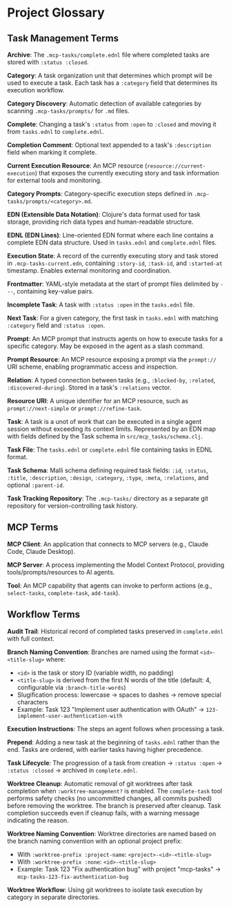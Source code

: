 # Project Glossary

## Task Management Terms

**Archive**: The `.mcp-tasks/complete.ednl` file where completed tasks are stored with `:status :closed`.

**Category**: A task organization unit that determines which prompt will be used to execute a task. Each task has a `:category` field that determines its execution workflow.

**Category Discovery**: Automatic detection of available categories by scanning `.mcp-tasks/prompts/` for `.md` files.

**Complete**: Changing a task's `:status` from `:open` to `:closed` and moving it from `tasks.ednl` to `complete.ednl`.

**Completion Comment**: Optional text appended to a task's `:description` field when marking it complete.

**Current Execution Resource**: An MCP resource (`resource://current-execution`) that exposes the currently executing story and task information for external tools and monitoring.

**Category Prompts**: Category-specific execution steps defined in `.mcp-tasks/prompts/<category>.md`.

**EDN (Extensible Data Notation)**: Clojure's data format used for task storage, providing rich data types and human-readable structure.

**EDNL (EDN Lines)**: Line-oriented EDN format where each line contains a complete EDN data structure. Used in `tasks.ednl` and `complete.ednl` files.

**Execution State**: A record of the currently executing story and task stored in `.mcp-tasks-current.edn`, containing `:story-id`, `:task-id`, and `:started-at` timestamp. Enables external monitoring and coordination.

**Frontmatter**: YAML-style metadata at the start of prompt files delimited by `---`, containing key-value pairs.

**Incomplete Task**: A task with `:status :open` in the `tasks.ednl` file.

**Next Task**: For a given category, the first task in `tasks.ednl` with matching `:category` field and `:status :open`.

**Prompt**: An MCP prompt that instructs agents on how to execute tasks for a specific category.  May be exposed in the agent as a slash command.

**Prompt Resource**: An MCP resource exposing a prompt via the `prompt://` URI scheme, enabling programmatic access and inspection.

**Relation**: A typed connection between tasks (e.g., `:blocked-by`, `:related`, `:discovered-during`). Stored in a task's `:relations` vector.

**Resource URI**: A unique identifier for an MCP resource, such as `prompt://next-simple` or `prompt://refine-task`.

**Task**: A task is a unot of work that can be executed in a single
agent session without exceeding its context limits.  Represented by an
EDN map with fields defined by the Task schema in
`src/mcp_tasks/schema.clj`.

**Task File**: The `tasks.ednl` or `complete.ednl` file containing tasks in EDNL format.

**Task Schema**: Malli schema defining required task fields: `:id`, `:status`, `:title`, `:description`, `:design`, `:category`, `:type`, `:meta`, `:relations`, and optional `:parent-id`.

**Task Tracking Repository**: The `.mcp-tasks/` directory as a separate git repository for version-controlling task history.

## MCP Terms

**MCP Client**: An application that connects to MCP servers (e.g., Claude Code, Claude Desktop).

**MCP Server**: A process implementing the Model Context Protocol, providing tools/prompts/resources to AI agents.

**Tool**: An MCP capability that agents can invoke to perform actions (e.g., `select-tasks`, `complete-task`, `add-task`).

## Workflow Terms

**Audit Trail**: Historical record of completed tasks preserved in `complete.ednl` with full context.

**Branch Naming Convention**: Branches are named using the format `<id>-<title-slug>` where:
- `<id>` is the task or story ID (variable width, no padding)
- `<title-slug>` is derived from the first N words of the title (default: 4, configurable via `:branch-title-words`)
- Slugification process: lowercase → spaces to dashes → remove special characters
- Example: Task 123 "Implement user authentication with OAuth" → `123-implement-user-authentication-with`

**Execution Instructions**: The steps an agent follows when processing a task.

**Prepend**: Adding a new task at the beginning of `tasks.ednl` rather than the end. Tasks are ordered, with earlier tasks having higher precedence.

**Task Lifecycle**: The progression of a task from creation → `:status :open` → `:status :closed` → archived in `complete.ednl`.

**Worktree Cleanup**: Automatic removal of git worktrees after task completion when `:worktree-management?` is enabled. The `complete-task` tool performs safety checks (no uncommitted changes, all commits pushed) before removing the worktree. The branch is preserved after cleanup. Task completion succeeds even if cleanup fails, with a warning message indicating the reason.

**Worktree Naming Convention**: Worktree directories are named based on the branch naming convention with an optional project prefix:
- With `:worktree-prefix :project-name`: `<project>-<id>-<title-slug>`
- With `:worktree-prefix :none`: `<id>-<title-slug>`
- Example: Task 123 "Fix authentication bug" with project "mcp-tasks" → `mcp-tasks-123-fix-authentication-bug`

**Worktree Workflow**: Using git worktrees to isolate task execution by category in separate directories.
